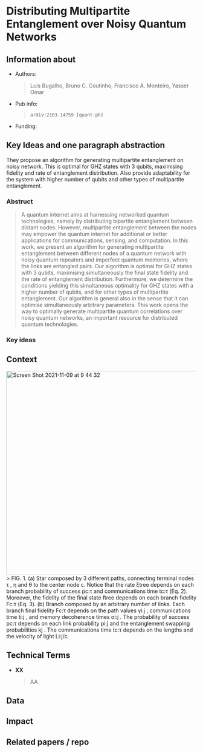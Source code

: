 # Distributing Multipartite Entanglement over Noisy Quantum Networks

## Information about
- Authors: 
  > Luís Bugalho, Bruno C. Coutinho, Francisco A. Monteiro, Yasser Omar
- Pub info:
  > 	arXiv:2103.14759 [quant-ph]
- Funding:
  > 

## Key Ideas and one paragraph abstraction
They propose an algorithm for generating multipartite entanglement on noisy network.
This is optimal for GHZ states with 3 qubits, maximising fidelity and rate of entanglement distribution.
Also provide adaptability for the system with higher number of qubits and other types of multipartite entanglement.


### Abstruct
> A quantum internet aims at harnessing networked quantum technologies, namely by distributing bipartite entanglement between distant nodes. However, multipartite entanglement between the nodes may empower the quantum internet for additional or better applications for communications, sensing, and computation. In this work, we present an algorithm for generating multipartite entanglement between different nodes of a quantum network with noisy quantum repeaters and imperfect quantum memories, where the links are entangled pairs. Our algorithm is optimal for GHZ states with 3 qubits, maximising simultaneously the final state fidelity and the rate of entanglement distribution. Furthermore, we determine the conditions yielding this simultaneous optimality for GHZ states with a higher number of qubits, and for other types of multipartite entanglement. Our algorithm is general also in the sense that it can optimise simultaneously arbitrary parameters. This work opens the way to optimally generate multipartite quantum correlations over noisy quantum networks, an important resource for distributed quantum technologies.

### Key ideas

## Context

<img width="538" alt="Screen Shot 2021-11-09 at 9 44 32" src="https://user-images.githubusercontent.com/42485819/140840965-479e56cb-c110-4792-95d0-e046c14e2133.png">
> FIG. 1. (a) Star composed by 3 different paths, connecting
terminal nodes τ , η and θ to the center node c. Notice that
the rate ξtree depends on each branch probability of success
pc:τ and communications time tc:τ (Eq. 2). Moreover, the
fidelity of the final state ftree depends on each branch fidelity
Fc:τ (Eq. 3). (b) Branch composed by an arbitrary number of links. Each branch final fidelity Fc:τ depends on the
path values γi:j , communications time ti:j , and memory decoherence times σi:j . The probability of success pc:τ depends
on each link probability pi:j and the entanglement swapping
probabilities kj . The communications time tc:τ depends on
the lengths and the velocity of light Li:j/c.

## Technical Terms
- **XX**
  > AA
## Data

## Impact

## Related papers / repo


